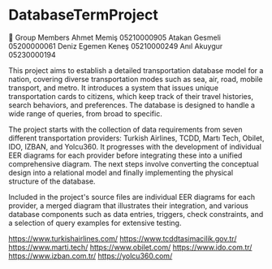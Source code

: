 # DatabaseTermProject

 🔴 Group Members
Ahmet Memiş 05210000905
Atakan Gesmeli 05200000061
Deniz Egemen Keneş 05210000249
Anıl Akuygur 05230000194

This project aims to establish a detailed transportation database model for a nation, covering diverse transportation modes such as sea, air, road, mobile transport, and metro. It introduces a system that issues unique transportation cards to citizens, which keep track of their travel histories, search behaviors, and preferences. The database is designed to handle a wide range of queries, from broad to specific.

The project starts with the collection of data requirements from seven different transportation providers: Turkish Airlines, TCDD, Martı Tech, Obilet, IDO, IZBAN, and Yolcu360. It progresses with the development of individual EER diagrams for each provider before integrating these into a unified comprehensive diagram. The next steps involve converting the conceptual design into a relational model and finally implementing the physical structure of the database.

Included in the project's source files are individual EER diagrams for each provider, a merged diagram that illustrates their integration, and various database components such as data entries, triggers, check constraints, and a selection of query examples for extensive testing.



https://www.turkishairlines.com/
https://www.tcddtasimacilik.gov.tr/ 
https://www.marti.tech/
https://www.obilet.com/
https://www.ido.com.tr/
https://www.izban.com.tr/ 
https://yolcu360.com/

